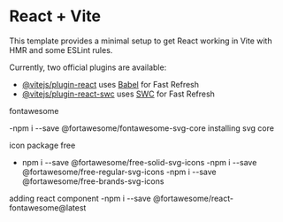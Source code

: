 # React + Vite

This template provides a minimal setup to get React working in Vite with HMR and some ESLint rules.

Currently, two official plugins are available:

- [@vitejs/plugin-react](https://github.com/vitejs/vite-plugin-react/blob/main/packages/plugin-react/README.md) uses [Babel](https://babeljs.io/) for Fast Refresh
- [@vitejs/plugin-react-swc](https://github.com/vitejs/vite-plugin-react-swc) uses [SWC](https://swc.rs/) for Fast Refresh

fontawesome


-npm i --save @fortawesome/fontawesome-svg-core installing svg core

icon package free 
- npm i --save @fortawesome/free-solid-svg-icons
-npm i --save @fortawesome/free-regular-svg-icons
-npm i --save @fortawesome/free-brands-svg-icons


adding react component
-npm i --save @fortawesome/react-fontawesome@latest



